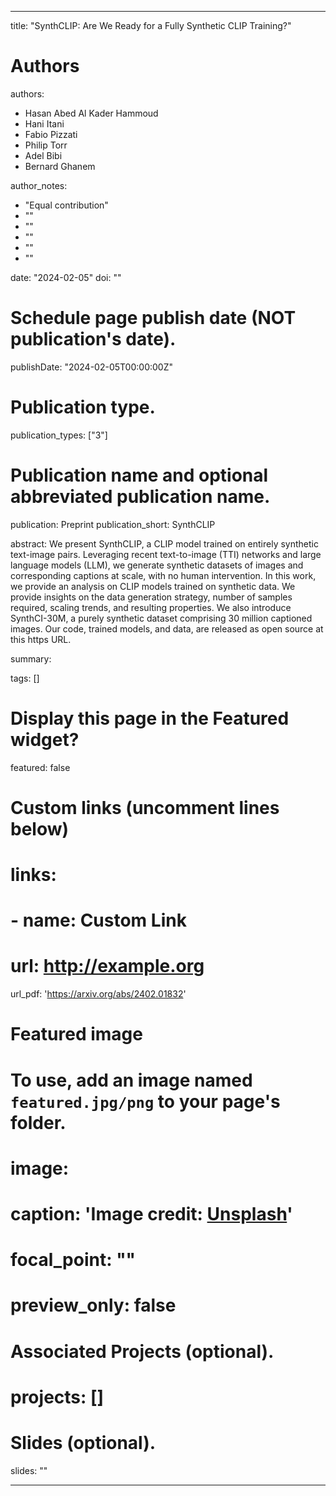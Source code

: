 ---

title: "SynthCLIP: Are We Ready for a Fully Synthetic CLIP Training?"

# Authors
authors:
- Hasan Abed Al Kader Hammoud
- Hani Itani
- Fabio Pizzati
- Philip Torr
- Adel Bibi
- Bernard Ghanem

author_notes:
- "Equal contribution"
- ""
- ""
- ""
- ""
- ""

date: "2024-02-05"
doi: ""

# Schedule page publish date (NOT publication's date).
publishDate: "2024-02-05T00:00:00Z"

# Publication type.
publication_types: ["3"]

# Publication name and optional abbreviated publication name.
publication: Preprint
publication_short: SynthCLIP

abstract: We present SynthCLIP, a CLIP model trained on entirely synthetic text-image pairs. Leveraging recent text-to-image (TTI) networks and large language models (LLM), we generate synthetic datasets of images and corresponding captions at scale, with no human intervention. In this work, we provide an analysis on CLIP models trained on synthetic data. We provide insights on the data generation strategy, number of samples required, scaling trends, and resulting properties. We also introduce SynthCI-30M, a purely synthetic dataset comprising 30 million captioned images. Our code, trained models, and data, are released as open source at this https URL.

summary: 

tags: []

# Display this page in the Featured widget?
featured: false

# Custom links (uncomment lines below)
# links:
# - name: Custom Link
#   url: http://example.org

url_pdf: 'https://arxiv.org/abs/2402.01832'

# Featured image
# To use, add an image named `featured.jpg/png` to your page's folder. 
# image:
#   caption: 'Image credit: [**Unsplash**](https://unsplash.com/photos/pLCdAaMFLTE)'
#   focal_point: ""
#   preview_only: false

# Associated Projects (optional).
# projects: []

# Slides (optional).
slides: ""

---